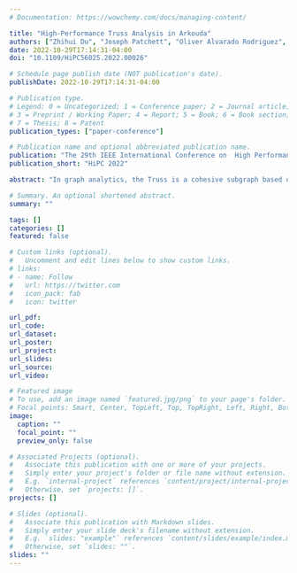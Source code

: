 ```yaml
---
# Documentation: https://wowchemy.com/docs/managing-content/

title: "High-Performance Truss Analysis in Arkouda"
authors: ["Zhihui Du", "Joseph Patchett", "Oliver Alvarado Rodriguez", "Fuhuan Li", "David Bader"]
date: 2022-10-29T17:14:31-04:00
doi: "10.1109/HiPC56025.2022.00026"

# Schedule page publish date (NOT publication's date).
publishDate: 2022-10-29T17:14:31-04:00

# Publication type.
# Legend: 0 = Uncategorized; 1 = Conference paper; 2 = Journal article;
# 3 = Preprint / Working Paper; 4 = Report; 5 = Book; 6 = Book section;
# 7 = Thesis; 8 = Patent
publication_types: ["paper-conference"]

# Publication name and optional abbreviated publication name.
publication: "The 29th IEEE International Conference on  High Performance Computing, Data, and Analytics"
publication_short: "HiPC 2022"

abstract: "In graph analytics, the Truss is a cohesive subgraph based on the number of triangles supporting each edge. It is widely used for community detection applications such as social networks and security analysis, and the performance of Truss analytics highly depends on its triangle counting method. This paper proposes a novel triangle counting kernel named Minimum Search (MS). Minimum Search can select two smaller adjacency lists out of three and uses fine-grained parallelism to improve the performance of triangle counting. Then, two basic algorithms, MS-based triangle counting and MS-based support updating are developed. Based on the novel kernel and two basic algorithms, three fundamental parallel truss analytics algorithms are designed and implemented to enable different kinds of graph truss analysis. These truss algorithms include an optimized K-Truss algorithm, a Max-Truss algorithm, and a Truss Decomposition algorithm. Moreover, all proposed algorithms have been implemented in the parallel language Chapel and integrated into an open-source framework, Arkouda. Through Arkouda, data scientists can efficiently conduct graph analysis through an easy-to-use Python interface and handle large-scale graph data in powerful back-end computing resources. Experimental results show that the proposed methods can significantly improve the performance of truss analysis on real-world graphs compared with the existing and widely adopted list intersection-based method. The implemented code is publicly available from GitHub: https://github.com/Bears-R-Us/arkouda-njit"

# Summary. An optional shortened abstract.
summary: ""

tags: []
categories: []
featured: false

# Custom links (optional).
#   Uncomment and edit lines below to show custom links.
# links:
# - name: Follow
#   url: https://twitter.com
#   icon_pack: fab
#   icon: twitter

url_pdf:
url_code:
url_dataset:
url_poster:
url_project:
url_slides:
url_source:
url_video:

# Featured image
# To use, add an image named `featured.jpg/png` to your page's folder. 
# Focal points: Smart, Center, TopLeft, Top, TopRight, Left, Right, BottomLeft, Bottom, BottomRight.
image:
  caption: ""
  focal_point: ""
  preview_only: false

# Associated Projects (optional).
#   Associate this publication with one or more of your projects.
#   Simply enter your project's folder or file name without extension.
#   E.g. `internal-project` references `content/project/internal-project/index.md`.
#   Otherwise, set `projects: []`.
projects: []

# Slides (optional).
#   Associate this publication with Markdown slides.
#   Simply enter your slide deck's filename without extension.
#   E.g. `slides: "example"` references `content/slides/example/index.md`.
#   Otherwise, set `slides: ""`.
slides: ""
---
```

